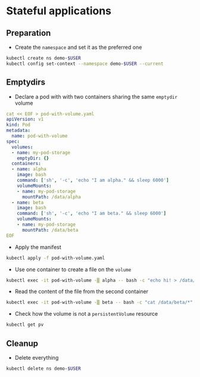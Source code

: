 # Stateful applications


## Preparation

* Create the `namespace` and set it as the preferred one

```bash
kubectl create ns demo-$USER
kubectl config set-context --namespace demo-$USER --current
```

## Emptydirs

* Declare a pod with with two containers sharing the same `emptydir` volume

```yaml
cat << EOF > pod-with-volume.yaml
apiVersion: v1
kind: Pod
metadata:
  name: pod-with-volume
spec:
  volumes:
  - name: my-pod-storage
    emptyDir: {}
  containers:
  - name: alpha
    image: bash
    command: ['sh', '-c', 'echo "I am alpha." && sleep 6000']
    volumeMounts:
    - name: my-pod-storage
      mountPath: /data/alpha
  - name: beta
    image: bash
    command: ['sh', '-c', 'echo "I am beta." && sleep 6000']
    volumeMounts:
    - name: my-pod-storage
      mountPath: /data/beta
EOF
```

* Apply the manifest

```bash
kubectl apply -f pod-with-volume.yaml
```

* Use one container to create a file on the `volume`

```bash
kubectl exec -it pod-with-volume -▒ alpha -- bash -c "echo hi! > /data/alpha/hi.txt"
```

* Read the content of the file from the second container

```bash
kubectl exec -it pod-with-volume -▒ beta -- bash -c "cat /data/beta/*"
```

* Check how the volume is not a `persistentVolume` resource

```bash
kubectl get pv
```

## Cleanup

* Delete everything

```bash
kubectl delete ns demo-$USER
```
